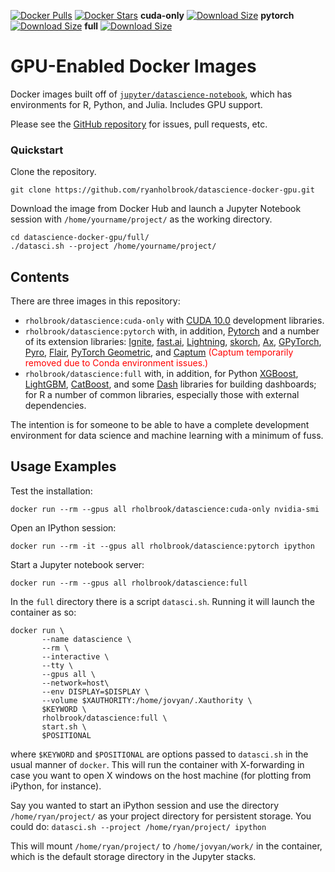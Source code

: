 [![Docker Pulls](https://img.shields.io/docker/pulls/rholbrook/datascience)](https://hub.docker.com/repository/docker/rholbrook/datascience)
[![Docker Stars](https://img.shields.io/docker/stars/rholbrook/datascience)](https://hub.docker.com/repository/docker/rholbrook/datascience)
**cuda-only** [![Download Size](https://images.microbadger.com/badges/image/rholbrook/datascience:cuda-only.svg)](https://hub.docker.com/repository/docker/rholbrook/datascience/tags)
**pytorch** [![Download Size](https://images.microbadger.com/badges/image/rholbrook/datascience:cuda-only.svg)](https://hub.docker.com/repository/docker/rholbrook/datascience/tags)
**full**  [![Download Size](https://images.microbadger.com/badges/image/rholbrook/datascience:full.svg)](https://hub.docker.com/repository/docker/rholbrook/datascience/tags)

# GPU-Enabled Docker Images

Docker images built off of [`jupyter/datascience-notebook`](https://github.com/jupyter/docker-stacks/tree/master/datascience-notebook), which has environments for R, Python, and Julia. Includes GPU support.

Please see the [GitHub repository](https://github.com/ryanholbrook/datascience-docker-gpu) for issues, pull requests, etc.

### Quickstart
Clone the repository.
```
git clone https://github.com/ryanholbrook/datascience-docker-gpu.git
```

Download the image from Docker Hub and launch a Jupyter Notebook session with `/home/yourname/project/` as the working directory.
```
cd datascience-docker-gpu/full/
./datasci.sh --project /home/yourname/project/
```

## Contents
There are three images in this repository:
  * `rholbrook/datascience:cuda-only` with [CUDA 10.0](https://developer.nvidia.com/cuda-zone) development libraries.
  * `rholbrook/datascience:pytorch` with, in addition, [Pytorch](https://pytorch.org/) and a number of its extension libraries: [Ignite](https://pytorch.org/ignite/), [fast.ai](https://www.fast.ai/), [Lightning](https://github.com/williamFalcon/pytorch-lightning), [skorch](https://github.com/skorch-dev/skorch), [Ax](https://ax.dev/), [GPyTorch](https://github.com/cornellius-gp/gpytorch), [Pyro](http://pyro.ai/), [Flair](https://github.com/zalandoresearch/flair), [PyTorch Geometric](https://github.com/rusty1s/pytorch_geometric), and [Captum](https://captum.ai/) <span style = "color:red"> (Captum temporarily removed due to Conda environment issues.) </span>
  * `rholbrook/datascience:full`
 with, in addition, for Python [XGBoost](https://github.com/dmlc/xgboost), [LightGBM](https://github.com/microsoft/LightGBM), [CatBoost](https://github.com/catboost/catboost), and some [Dash](https://github.com/plotly/dash) libraries for building dashboards; for R a number of common libraries, especially those with external dependencies.

The intention is for someone to be able to have a complete development environment for data science and machine learning with a minimum of fuss.


## Usage Examples

Test the installation:
```
docker run --rm --gpus all rholbrook/datascience:cuda-only nvidia-smi
```

Open an IPython session:
```
docker run --rm -it --gpus all rholbrook/datascience:pytorch ipython
```

Start a Jupyter notebook server:
```
docker run --rm --gpus all rholbrook/datascience:full
```

In the `full` directory there is a script `datasci.sh`. Running it will launch the container as so:
``` 
docker run \
       --name datascience \
       --rm \
       --interactive \
       --tty \
       --gpus all \
       --network=host\
       --env DISPLAY=$DISPLAY \
       --volume $XAUTHORITY:/home/jovyan/.Xauthority \
       $KEYWORD \
       rholbrook/datascience:full \
       start.sh \
       $POSITIONAL
```
       
where `$KEYWORD` and `$POSITIONAL` are options passed to `datasci.sh` in the usual manner of `docker`. This will run the container with X-forwarding in case you want to open X windows on the host machine (for plotting from iPython, for instance).

Say you wanted to start an iPython session and use the directory `/home/ryan/project/` as your project directory for persistent storage. You could do:
```datasci.sh --project /home/ryan/project/ ipython```

This will mount `/home/ryan/project/` to `/home/jovyan/work/` in the container, which is the default storage directory in the Jupyter stacks.
